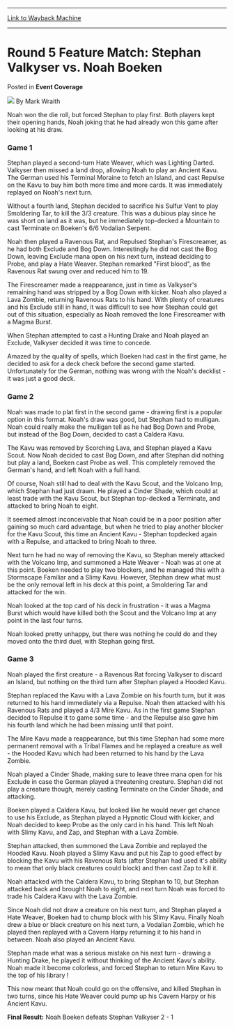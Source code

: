 
---
[Link to Wayback Machine](https://web.archive.org/web/20220703053848/https://magic.wizards.com/en/articles/archive/event-coverage/round-5-feature-match-stephan-valkyser-vs-noah-boeken-2000-01-01)

[_metadata_:author]:- "Mark Wraith"
[_metadata_:description]:- "Noah won the die roll, but forced Stephan to play first. Both players kept their opening hands, Noah joking that he had already won this game after looking at his draw. Game 1 Stephan played a second-turn Hate Weaver, which was Lighting Darted. Valkyser then missed a land drop, allowing Noah to play an Ancient Kavu. The German used his Terminal Moraine to fetch an Island, and"
[_metadata_:generator]:- "Drupal 7 (http://drupal.org)"
[_metadata_:node]:- "810421"
[_metadata_:publish_date]:- "2000-01-01"
[_metadata_:source]:- "div-main-content"
[_metadata_:title]:- "Round 5 Feature Match: Stephan Valkyser vs. Noah Boeken"
[_metadata_:wayback_capture_timestamp]:- "2022-07-03 05:38:48"
[_metadata_:wayback_raw_url]:- "https://web.archive.org/web/20220703053848id_/https://magic.wizards.com/en/articles/archive/event-coverage/round-5-feature-match-stephan-valkyser-vs-noah-boeken-2000-01-01"
[_metadata_:wayback_url]:- "https://magic.wizards.com/en/articles/archive/event-coverage/round-5-feature-match-stephan-valkyser-vs-noah-boeken-2000-01-01"
---


Round 5 Feature Match: Stephan Valkyser vs. Noah Boeken
=======================================================



 Posted in **Event Coverage**







![](https://media.magic.wizards.com/styles/auth_small/public/generic-avatar-150_92.png)
By Mark Wraith











Noah won the die roll, but forced Stephan to play first. Both players kept their opening hands, Noah joking that he had already won this game after looking at his draw.


### Game 1


Stephan played a second-turn Hate Weaver, which was Lighting Darted. Valkyser then missed a land drop, allowing Noah to play an Ancient Kavu. The German used his Terminal Moraine to fetch an Island, and cast Repulse on the Kavu to buy him both more time and more cards. It was immediately replayed on Noah's next turn.


Without a fourth land, Stephan decided to sacrifice his Sulfur Vent to play Smoldering Tar, to kill the 3/3 creature. This was a dubious play since he was short on land as it was, but he immediately top-decked a Mountain to cast Terminate on Boeken's 6/6 Vodalian Serpent.


Noah then played a Ravenous Rat, and Repulsed Stephan's Firescreamer, as he had both Exclude and Bog Down. Interestingly he did not cast the Bog Down, leaving Exclude mana open on his next turn, instead deciding to Probe, and play a Hate Weaver. Stephan remarked "First blood", as the Ravenous Rat swung over and reduced him to 19.


The Firescreamer made a reappearance, just in time as Valkyser's remaining hand was stripped by a Bog Down with kicker. Noah also played a Lava Zombie, returning Ravenous Rats to his hand. With plenty of creatures and his Exclude still in hand, it was difficult to see how Stephan could get out of this situation, especially as Noah removed the lone Firescreamer with a Magma Burst.


When Stephan attempted to cast a Hunting Drake and Noah played an Exclude, Valkyser decided it was time to concede.


Amazed by the quality of spells, which Boeken had cast in the first game, he decided to ask for a deck check before the second game started. Unfortunately for the German, nothing was wrong with the Noah's decklist - it was just a good deck.


### Game 2


Noah was made to plat first in the second game - drawing first is a popular option in this format. Noah's draw was good, but Stephan had to mulligan. Noah could really make the mulligan tell as he had Bog Down and Probe, but instead of the Bog Down, decided to cast a Caldera Kavu.


The Kavu was removed by Scorching Lava, and Stephan played a Kavu Scout. Now Noah decided to cast Bog Down, and after Stephan did nothing but play a land, Boeken cast Probe as well. This completely removed the German's hand, and left Noah with a full hand.


Of course, Noah still had to deal with the Kavu Scout, and the Volcano Imp, which Stephan had just drawn. He played a Cinder Shade, which could at least trade with the Kavu Scout, but Stephan top-decked a Terminate, and attacked to bring Noah to eight.


It seemed almost inconceivable that Noah could be in a poor position after gaining so much card advantage, but when he tried to play another blocker for the Kavu Scout, this time an Ancient Kavu - Stephan topdecked again with a Repulse, and attacked to bring Noah to three.


Next turn he had no way of removing the Kavu, so Stephan merely attacked with the Volcano Imp, and summoned a Hate Weaver - Noah was at one at this point. Boeken needed to play two blockers, and he managed this with a Stormscape Familiar and a Slimy Kavu. However, Stephan drew what must be the only removal left in his deck at this point, a Smoldering Tar and attacked for the win.


Noah looked at the top card of his deck in frustration - it was a Magma Burst which would have killed both the Scout and the Volcano Imp at any point in the last four turns.


Noah looked pretty unhappy, but there was nothing he could do and they moved onto the third duel, with Stephan going first.


### Game 3


 Noah played the first creature - a Ravenous Rat forcing Valkyser to discard an Island, but nothing on the third turn after Stephan played a Hooded Kavu.


Stephan replaced the Kavu with a Lava Zombie on his fourth turn, but it was returned to his hand immediately via a Repulse. Noah then attacked with his Ravenous Rats and played a 4/3 Mire Kavu. As in the first game Stephan decided to Repulse it to game some time - and the Repulse also gave him his fourth land which he had been missing until that point.


The Mire Kavu made a reappearance, but this time Stephan had some more permanent removal with a Tribal Flames and he replayed a creature as well - the Hooded Kavu which had been returned to his hand by the Lava Zombie.


Noah played a Cinder Shade, making sure to leave three mana open for his Exclude in case the German played a threatening creature. Stephan did not play a creature though, merely casting Terminate on the Cinder Shade, and attacking.


Boeken played a Caldera Kavu, but looked like he would never get chance to use his Exclude, as Stephan played a Hypnotic Cloud with kicker, and Noah decided to keep Probe as the only card in his hand. This left Noah with Slimy Kavu, and Zap, and Stephan with a Lava Zombie.


Stephan attacked, then summoned the Lava Zombie and replayed the Hooded Kavu. Noah played a Slimy Kavu and put his Zap to good effect by blocking the Kavu with his Ravenous Rats (after Stephan had used it's ability to mean that only black creatures could block) and then cast Zap to kill it.


Noah attacked with the Caldera Kavu, to bring Stephan to 10, but Stephan attacked back and brought Noah to eight, and next turn Noah was forced to trade his Caldera Kavu with the Lava Zombie.


Since Noah did not draw a creature on his next turn, and Stephan played a Hate Weaver, Boeken had to chump block with his Slimy Kavu. Finally Noah drew a blue or black creature on his next turn, a Vodalian Zombie, which he played then replayed with a Cavern Harpy returning it to his hand in between. Noah also played an Ancient Kavu.


Stephan made what was a serious mistake on his next turn - drawing a Hunting Drake, he played it without thinking of the Ancient Kavu's ability. Noah made it become colorless, and forced Stephan to return Mire Kavu to the top of his library !


This now meant that Noah could go on the offensive, and killed Stephan in two turns, since his Hate Weaver could pump up his Cavern Harpy or his Ancient Kavu.


**Final Result:** Noah Boeken defeats Stephan Valkyser 2 - 1







